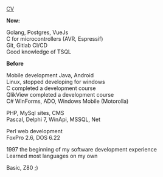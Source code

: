 [CV](https://hh.ru/resume/1ac33085ff044609540039ed1f73463842376b)

**Now:**

Golang, Postgres, VueJs  
C for microcontrollers (AVR, Espressif)  
Git, Gitlab CI/CD  
Good knowledge of TSQL    

**Before**

Mobile development Java, Android  
Linux, stopped developing for windows    
C completed a development course  
QlikView completed a development course  
C# WinForms, ADO, Windows Mobile (Motorolla)  

PHP, MySql sites, CMS  
Pascal, Delphi 7, WinApi, MSSQL, Net  

Perl web development  
FoxPro 2.6, DOS 6.22   

1997 the beginning of my software development experience  
Learned most languages on my own

Basic, Z80 ;) 
